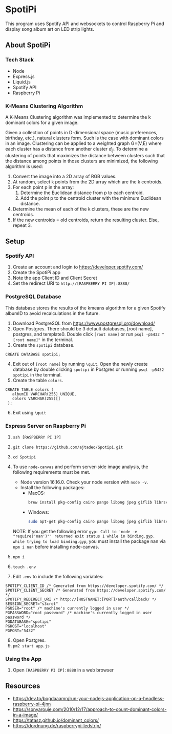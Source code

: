# SpotiPi
This program uses Spotify API and websockets to control Raspberry Pi and display song album art on LED strip lights.

## About SpotiPi
### Tech Stack
* Node
* Express.js
* Liquid.js
* Spotify API
* Raspberry Pi


### K-Means Clustering Algorithm
A K-Means Clustering algorithm was implemented to determine the k dominant colors for a given image.  

Given a collection of points in D-dimensional space (music preferences, birthday, etc.), natural clusters form. Such is the case with dominant colors in an image. Clustering can be applied to a weighted graph G=(V,E) where each cluster has a distance from another cluster $d_{ij}$. To determine a clustering of points that maximizes the distance between clusters such that the distance among points in those clusters are minimized, the following algorithm is used:

1. Convert the image into a 2D array of RGB values.
2. At random, select k points from the 2D array which are the k centroids.
3. For each point p in the array:
   1. Determine the Euclidean distance from p to each centroid.
   2. Add the point p to the centroid cluster with the minimum Euclidean distance.
4. Determine the mean of each of the k clusters, these are the new centroids.
5. If the new centroids = old centroids, return the resulting cluster. Else, repeat 3.

## Setup
### Spotify API
1. Create an account and login to https://developer.spotify.com/
2. Create the SpotiPi app
3. Note the app Client ID and Client Secret
4. Set the redirect URI to `http://[RASPBERRY PI IP]:8888/`

### PostgreSQL Database
This database stores the results of the kmeans algorithm for a given Spotify albumID to avoid recalculations in the future.
1. Download PostgreSQL from https://www.postgresql.org/download/
2. Open Postgres. There should be 3 default databases, [root name], postgres, and template0. Double click `[root name]` or run `psql -p5432 "[root name]"` in the terminal.
3. Create the `spotipi` database.
  ```
  CREATE DATABASE spotipi;
  ```
4. Exit out of `[root name]` by running `\quit`. Open the newly create database by double clicking `spotipi` in Postgres or running  `psql -p5432 spotipi` in the terminal.
5. Create the table `colors`.
  ```
  CREATE TABLE colors (
     albumID VARCHAR(255) UNIQUE,
     colors VARCHAR(255)[]
   );
  ```
6. Exit using `\quit`

### Express Server on Raspberry Pi
1. `ssh [RASPBERRY PI IP]`
2. `git clone https://github.com/ajtadeo/Spotipi.git`
3. `cd Spotipi`
4. To use `node-canvas` and perform server-side image analysis, the following requirements must be met.
   * Node version 16.16.0. Check your node version with `node -v`.
   * Install the following packages:
     * MacOS:
       ```sh
       brew install pkg-config cairo pango libpng jpeg giflib librsvg 
       ```
     * Windows:
       ```sh
       sudo apt-get pkg-config cairo pango libpng jpeg giflib librsvg
       ```

   NOTE: If you get the following error `gyp: Call to 'node -e "require('nan')"' returned exit status 1 while in binding.gyp. while trying to load binding.gyp`, you must install the package nan via `npm i nan` before installing node-canvas.
5. `npm i`
6. `touch .env`
7. Edit `.env` to include the following variables:
```env
SPOTIFY_CLIENT_ID /* Generated from https://developer.spotify.com/ */
SPOTIFY_CLIENT_SECRET /* Generated from https://developer.spotify.com/ */
SPOTIFY_REDIRECT_URI /* http://[HOSTNAME]:[PORT]/auth/callback/ */
SESSION_SECRET="s3cret"
PGUSER="root" /* machine's currently logged in user */
PGPASSWORD="root password" /* machine's currently logged in user password */
PGDATABASE="spotipi"
PGHOST="localhost"
PGPORT="5432"
``` 
8. Open Postgres.
8. `pm2 start app.js`

### Using the App
1. Open `[RASPBERRY PI IP]:8888` in a web browser

## Resources
* https://dev.to/bogdaaamn/run-your-nodejs-application-on-a-headless-raspberry-pi-4jnn
* https://sonyarouje.com/2010/12/17/approach-to-count-dominant-colors-in-a-image/
* https://tatasz.github.io/dominant_colors/
* https://dordnung.de/raspberrypi-ledstrip/
